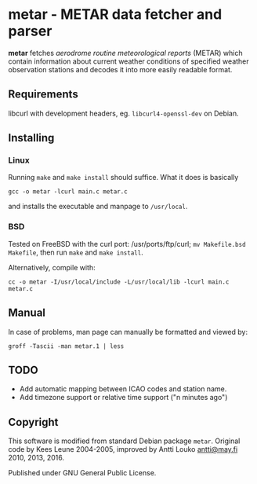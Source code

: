 # metar - METAR data fetcher and parser

**metar** fetches *aerodrome routine meteorological reports* (METAR) which 
contain information about current weather conditions of specified weather 
observation stations and decodes it into more easily readable format.

## Requirements
libcurl with development headers, eg. ```libcurl4-openssl-dev``` on Debian.

## Installing

### Linux
Running ```make``` and ```make install``` should suffice. What it
does is basically

    gcc -o metar -lcurl main.c metar.c

and installs the executable and manpage to ```/usr/local```.

### BSD
Tested on FreeBSD with the curl port: /usr/ports/ftp/curl;
```mv Makefile.bsd Makefile```, then run ```make``` and ```make install```.

Alternatively, compile with:

    cc -o metar -I/usr/local/include -L/usr/local/lib -lcurl main.c metar.c

## Manual
In case of problems, man page can manually be formatted and viewed by:

    groff -Tascii -man metar.1 | less

## TODO

* Add automatic mapping between ICAO codes and station name.
* Add timezone support or relative time support ("n minutes ago")

## Copyright
This software is modified from standard Debian package ```metar```.
Original code by Kees Leune 2004-2005, improved by Antti Louko <antti@may.fi>
2010, 2013, 2016.

Published under GNU General Public License.
